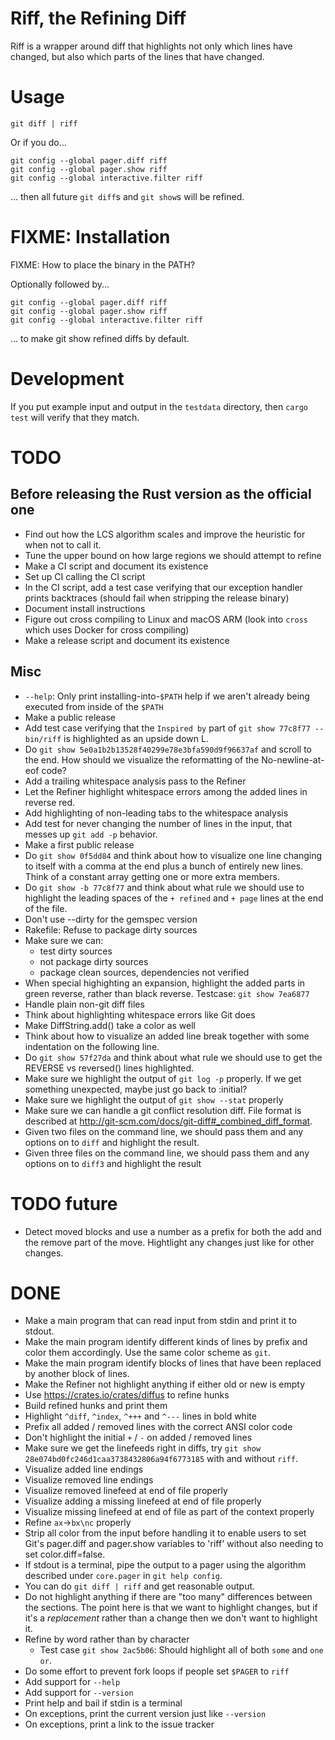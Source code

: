 # Riff, the Refining Diff

Riff is a wrapper around diff that highlights not only which lines
have changed, but also which parts of the lines that have changed.

# Usage

```
git diff | riff
```

Or if you do...

```
git config --global pager.diff riff
git config --global pager.show riff
git config --global interactive.filter riff
```

... then all future `git diff`s and `git show`s will be refined.

# FIXME: Installation

FIXME: How to place the binary in the PATH?

Optionally followed by...

```
git config --global pager.diff riff
git config --global pager.show riff
git config --global interactive.filter riff
```

... to make git show refined diffs by default.

# Development

If you put example input and output in the `testdata` directory, then `cargo test` will verify that they match.

# TODO

## Before releasing the Rust version as the official one

- Find out how the LCS algorithm scales and improve the heuristic for
  when not to call it.
- Tune the upper bound on how large regions we should attempt to refine
- Make a CI script and document its existence
- Set up CI calling the CI script
- In the CI script, add a test case verifying that our exception handler
  prints backtraces (should fail when stripping the release binary)
- Document install instructions
- Figure out cross compiling to Linux and macOS ARM (look into `cross` which
  uses Docker for cross compiling)
- Make a release script and document its existence

## Misc

- `--help`: Only print installing-into-`$PATH` help if we aren't already being
  executed from inside of the `$PATH`
- Make a public release
- Add test case verifying that the `Inspired by` part of
  `git show 77c8f77 -- bin/riff` is highlighted as an upside down L.
- Do `git show 5e0a1b2b13528f40299e78e3bfa590d9f96637af` and scroll to the end.
  How should we visualize the reformatting of the No-newline-at-eof code?
- Add a trailing whitespace analysis pass to the Refiner
- Let the Refiner highlight whitespace errors among the added lines in
  reverse red.
- Add highlighting of non-leading tabs to the whitespace analysis
- Add test for never changing the number of lines in the input, that
  messes up `git add -p` behavior.
- Make a first public release
- Do `git show 0f5dd84` and think about how to visualize one line
  changing to itself with a comma at the end plus a bunch of entirely
  new lines. Think of a constant array getting one or more extra
  members.
- Do `git show -b 77c8f77` and think about what rule we should use to
  highlight the leading spaces of the `+ refined` and `+ page` lines
  at the end of the file.
- Don't use --dirty for the gemspec version
- Rakefile: Refuse to package dirty sources
- Make sure we can:
  - test dirty sources
  - not package dirty sources
  - package clean sources, dependencies not verified
- When special highighting an expansion, highlight the added parts in green
  reverse, rather than black reverse. Testcase: `git show 7ea6877`
- Handle plain non-git diff files
- Think about highlighting whitespace errors like Git does
- Make DiffString.add() take a color as well
- Think about how to visualize an added line break together with some
  indentation on the following line.
- Do `git show 57f27da` and think about what rule we should use to get
  the REVERSE vs reversed() lines highlighted.
- Make sure we highlight the output of `git log -p` properly. If we
  get something unexpected, maybe just go back to :initial?
- Make sure we highlight the output of `git show --stat` properly
- Make sure we can handle a git conflict
  resolution diff. File format is described at
  http://git-scm.com/docs/git-diff#_combined_diff_format.
- Given two files on the command line, we should pass them and any
  options on to `diff` and highlight the result.
- Given three files on the command line, we should pass them and any
  options on to `diff3` and highlight the result

# TODO future

- Detect moved blocks and use a number as a prefix for both the add
  and the remove part of the move. Hightlight any changes just like
  for other changes.

# DONE

- Make a main program that can read input from stdin and print it to
  stdout.
- Make the main program identify different kinds of lines by prefix
  and color them accordingly. Use the same color scheme as `git`.
- Make the main program identify blocks of lines that have been
  replaced by another block of lines.
- Make the Refiner not highlight anything if either old or new is
  empty
- Use <https://crates.io/crates/diffus> to refine hunks
- Build refined hunks and print them
- Highlight `^diff`, `^index`, `^+++` and `^---` lines in bold white
- Prefix all added / removed lines with the correct ANSI color code
- Don't highlight the initial `+` / `-` on added / removed lines
- Make sure we get the linefeeds right in diffs, try
  `git show 28e074bd0fc246d1caa3738432806a94f6773185` with and without `riff`.
- Visualize added line endings
- Visualize removed line endings
- Visualize removed linefeed at end of file properly
- Visualize adding a missing linefeed at end of file properly
- Visualize missing linefeed at end of file as part of the context
  properly
- Refine `ax`->`bx\nc` properly
- Strip all color from the input before handling it to enable users to
  set Git's pager.diff and pager.show variables to 'riff' without also
  needing to set color.diff=false.
- If stdout is a terminal, pipe the output to a pager using the
  algorithm described under `core.pager` in `git help config`.
- You can do `git diff | riff` and get reasonable output.
- Do not highlight anything if there are "too many" differences between the
  sections. The point here is that we want to highlight changes, but if it's a
  _replacement_ rather than a change then we don't want to highlight it.
- Refine by word rather than by character
  - Test case `git show 2ac5b06`: Should highlight all of both `some` and
    `one or`.
- Do some effort to prevent fork loops if people set `$PAGER` to `riff`
- Add support for `--help`
- Add support for `--version`
- Print help and bail if stdin is a terminal
- On exceptions, print the current version just like `--version`
- On exceptions, print a link to the issue tracker
